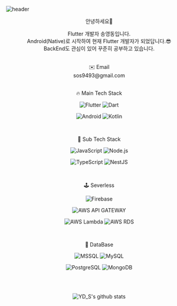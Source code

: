 ![header](https://capsule-render.vercel.app/api?height=350&text=YD_S's%20Profile&desc=즐기며%20개발하자&type=waving&color=gradient&descAlign=70&animation=fadeIn)


<div align=center>
 
 안녕하세요👋
 
 Flutter 개발자 송영동입니다.
 </br>
 Android(Native)로 시작하여 현재 Flutter 개발자가 되었답니다.😎
 </br>
 BackEnd도 관심이 있어 꾸준히 공부하고 있습니다.
 
 </br>
 ✉️ Email 
 </br>
 sos9493@gmail.com
 
 
 <div align=center>
 
 </br>
 
 🔥 Main Tech Stack 
 
  
 ![Flutter](https://img.shields.io/badge/Flutter-blue?logo=flutter&logoColor=white&style=for-the-badge)
 ![Dart](https://img.shields.io/badge/Dart-white?logo=dart&logoColor=blue&style=for-the-badge)
 
 ![Android](https://img.shields.io/badge/Android-green?logo=android&logoColor=white&style=for-the-badge)
 ![Kotlin](https://img.shields.io/badge/kotlin-purple?logo=kotlin&logoColor=white&style=for-the-badge)
 
  </br>

 🌈 Sub Tech Stack 

 ![JavaScript](https://img.shields.io/badge/JavaScript-yellow?logo=javascript&logoColor=white&style=for-the-badge)
 ![Node.js](https://img.shields.io/badge/Node.js-green?logo=node.js&logoColor=white&style=for-the-badge)
 
  ![TypeScript](https://img.shields.io/badge/TypeScript-blue?logo=typescript&logoColor=white&style=for-the-badge)
 ![NestJS](https://img.shields.io/badge/NestJS-red?logo=nestjs&logoColor=white&style=for-the-badge)



 </br>
 
 🕹️ Severless
 
![Firebase](https://img.shields.io/badge/firebase-yellow?logo=firebase&logoColor=white&style=for-the-badge)

![AWS API GATEWAY](https://img.shields.io/badge/aws%20api%20gateway-lightgrey?logo=amazonapigateway&logoColor=white&style=for-the-badge)
 
 ![AWS Lambda](https://img.shields.io/badge/aws%20lambda-blueviolet?logo=awslambda&logoColor=white&style=for-the-badge)
 ![AWS RDS](https://img.shields.io/badge/aws%20rds-critical?logo=amazonrds&logoColor=white&style=for-the-badge)
 

 
  
 </br>

 💾 DataBase
 
  ![MSSQL](https://img.shields.io/badge/MSsql-pink?logo=microsoftsqlserver&logoColor=red&style=for-the-badge)
 ![MySQL](https://img.shields.io/badge/Mysql-9cf?logo=mysql&logoColor=blue&style=for-the-badge)
 
 ![PostgreSQL](https://img.shields.io/badge/postgresql-blue?logo=postgresql&logoColor=white&style=for-the-badge)
 ![MongoDB](https://img.shields.io/badge/mongodb-green?logo=mongodb&logoColor=white&style=for-the-badge)

 

 </div>
 

 

 
 </div>

 <div align=center> 
 </br>
 </br>
 
 ![YD_S's github stats](https://github-readme-stats.vercel.app/api?username=song011794&show_icons=true)

</div>

<!--

 <div align=center> 
 
 [![Top Langs](https://github-readme-stats.vercel.app/api/top-langs/?username=song011794&layout=compact)](https://github.com/metleeha) 
 
 </div>
-->

 

<!--
### Hi there 👋
**song011794/song011794** is a ✨ _special_ ✨ repository because its `README.md` (this file) appears on your GitHub profile.

Here are some ideas to get you started:

- 🔭 I’m currently working on ...
- 🌱 I’m currently learning ...
- 👯 I’m looking to collaborate on ...
- 🤔 I’m looking for help with ...
- 💬 Ask me about ...
- 📫 How to reach me: ...
- 😄 Pronouns: ...
- ⚡ Fun fact: ...
-->
